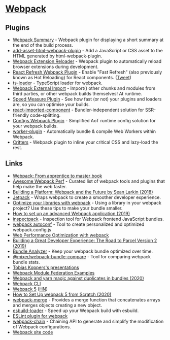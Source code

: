 # [Webpack](https://webpack.js.org/)

## Plugins

- [Webpack Summary](https://github.com/fabiospampinato/webpack-summary) - Webpack plugin for displaying a short summary at the end of the build process.
- [add-asset-html-webpack-plugin](https://github.com/SimenB/add-asset-html-webpack-plugin) - Add a JavaScript or CSS asset to the HTML generated by html-webpack-plugin.
- [Webpack Extension Reloader](https://github.com/rubenspgcavalcante/webpack-extension-reloader) - Webpack plugin to automatically reload browser extensions during development.
- [React Refresh Webpack Plugin](https://github.com/pmmmwh/react-refresh-webpack-plugin) - Enable "Fast Refresh" (also previously known as Hot Reloading) for React components. ([Tweet](https://twitter.com/0xca0a/status/1216696377369145344))
- [ts-loader](https://github.com/TypeStrong/ts-loader) - TypeScript loader for webpack.
- [Webpack External Import](https://github.com/ScriptedAlchemy/webpack-external-import) - Import() other chunks and modules from third parties, or other webpack builds themselves! At runtime.
- [Speed Measure Plugin](https://github.com/stephencookdev/speed-measure-webpack-plugin) - See how fast (or not) your plugins and loaders are, so you can optimise your builds.
- [react-imported-component](https://github.com/theKashey/react-imported-component) - Bundler-independent solution for SSR-friendly code-splitting.
- [Configs Webpack Plugin](https://github.com/maraisr/configs-webpack-plugin) - Simplified AoT runtime config solution for your webpack builds.
- [worker-plugin](https://github.com/GoogleChromeLabs/worker-plugin) - Automatically bundle & compile Web Workers within Webpack.
- [Critters](https://github.com/GoogleChromeLabs/critters) - Webpack plugin to inline your critical CSS and lazy-load the rest.

## Links

- [Webpack: From apprentice to master book](https://survivejs.com/webpack/)
- [Awesome Webpack Perf](https://github.com/iamakulov/awesome-webpack-perf) - Curated list of webpack tools and plugins that help make the web faster.
- [Building a Platform: Webpack and the Future by Sean Larkin (2018)](https://www.youtube.com/watch?v=YHH6fWE0AdM&t=0s&list=PLB17qI-lepyhGQCeq1bGawXeftOYMZtRj&index=4)
- [Jetpack](https://github.com/KidkArolis/jetpack) - Wraps webpack to create a smoother developer experience.
- [Optimize your libraries with webpack](https://github.com/GoogleChromeLabs/webpack-libs-optimizations) - Using a library in your webpack project? Use these tips to make your bundle smaller.
- [How to set up an advanced Webpack application (2019)](https://www.robinwieruch.de/webpack-advanced-setup-tutorial/)
- [inspectpack](https://github.com/FormidableLabs/inspectpack) - Inspection tool for Webpack frontend JavaScript bundles.
- [webpack autoconf](https://createapp.dev/) - Tool to create personalized and optimized webpack.config.js
- [Web Performance Optimization with webpack](https://developers.google.com/web/fundamentals/performance/webpack/)
- [Building a Great Developer Experience: The Road to Parcel Version 2 (2019)](https://www.youtube.com/watch?v=Osuwky6rRiA)
- [Bundle Analyzer](https://github.com/smooth-code/bundle-analyzer) - Keep your webpack bundle optimized over time.
- [@mixer/webpack-bundle-compare](https://github.com/mixer/webpack-bundle-compare) - Tool for comparing webpack bundle stats.
- [Tobias Koppers's presentations](https://github.com/sokra/slides)
- [Webpack Module Federation Examples](https://github.com/module-federation/module-federation-examples)
- [Webpack and yarn magic against duplicates in bundles (2020)](https://medium.com/@adevnadia/webpack-and-yarn-magic-against-duplicates-in-bundles-52b5e1a5e2e2)
- [Webpack CLI](https://github.com/webpack/webpack-cli)
- [Webpack 5](https://webpack.js.org/blog/2020-10-10-webpack-5-release/) ([HN](https://news.ycombinator.com/item?id=24741529))
- [How to Set Up webpack 5 from Scratch (2020)](https://www.taniarascia.com/how-to-use-webpack/)
- [webpack-merge](https://github.com/survivejs/webpack-merge) - Provides a merge function that concatenates arrays and merges objects creating a new object.
- [esbuild-loader](https://github.com/privatenumber/esbuild-loader) - Speed up your Webpack build with esbuild.
- [ESLint plugin for webpack](https://github.com/webpack-contrib/eslint-webpack-plugin)
- [webpack-chain](https://github.com/neutrinojs/webpack-chain) - Chaining API to generate and simplify the modification of Webpack configurations.
- [Webpack site code](https://github.com/webpack/webpack.js.org)
